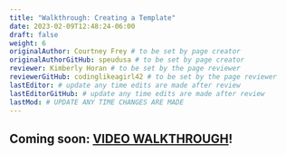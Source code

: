 ```yaml
---
title: "Walkthrough: Creating a Template"
date: 2023-02-09T12:48:24-06:00
draft: false
weight: 6
originalAuthor: Courtney Frey # to be set by page creator
originalAuthorGitHub: speudusa # to be set by page creator
reviewer: Kimberly Horan # to be set by the page reviewer
reviewerGitHub: codinglikeagirl42 # to be set by the page reviewer
lastEditor: # update any time edits are made after review
lastEditorGitHub: # update any time edits are made after review
lastMod: # UPDATE ANY TIME CHANGES ARE MADE
---
```


## Coming soon: [VIDEO WALKTHROUGH](LINK)!